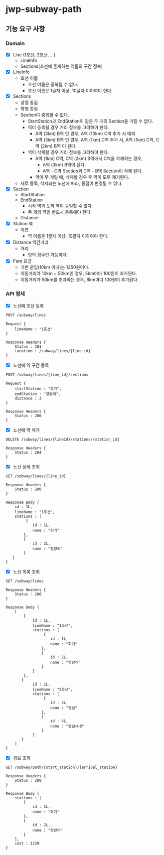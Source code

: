 # jwp-subway-path

## 기능 요구 사항

### Domain

- [x] Line (1호선, 2호선, ...)
    - LineInfo
    - Sections(호선에 존재하는 역들의 구간 정보)
- [x] LineInfo
    - 호선 이름
        - 호선 이름은 중복될 수 없다.
        - 호선 이름은 1글자 이상, 10글자 이하여야 한다.
- [x] Sections
    - 상행 종점
    - 하행 종점
    - Section이 중복될 수 없다.
        - StartStation과 EndStation이 같은 두 개의 Section을 가질 수 없다.
        - 역이 등록될 경우 거리 정보를 고려해야 한다.
            - A역 (3km) B역 인 경우, A역 (10km) C역 추가 시 예외
            - A역 (3km) B역 인 경우, A역 (1km) C역 추가 시, A역 (1km) C역, C역 (2km) B역 이 된다.
        - 역이 삭제될 경우 거리 정보를 고려해야 한다.
            - A역 (1km) C역, C역 (2km) B역에서 C역을 삭제하는 경우,
                - A역 (3km) B역이 된다.
                - A역 - C역 Section과 C역 - B역 Section이 삭제 된다.
            - 역이 두 개일 때, 삭제할 경우 두 역이 모두 제거된다.
    - 새로 등록, 삭제되는 노선에 따라, 종점이 변경될 수 있다.
- [x] Section
    - StartStation
    - EndStation
        - 시작 역과 도착 역이 동일할 수 없다.
        - 두 개의 역을 반드시 등록해야 한다.
    - Distance
- [x] Station 역
    - 이름
        - 역 이름은 1글자 이상, 10글자 이하여야 한다.
- [x] Distance 역간거리
    - 거리
        - 양의 정수만 가능하다.
- [X] Fare 요금
  - 기본 운임(10km 이내)는 1250원이다.
  - 이동거리가 10km ~ 50km인 경우, 5km마다 100원이 추가된다.
  - 이동거리가 50km를 초과하는 경우, 8km마다 100원이 추가된다.

### API 명세

- [X] 노선에 호선 등록

```text
POST /subway/lines

Request {
    lineName : "1호선"
}

Response Headers {
    Status : 201
    Location : /subway/lines/{line_id}
}
```

- [X] 노선에 역 구간 등록

```text
POST /subway/lines/{line_id}/sections

Request {
    startStation : "회기",
    endStation : "청량리",
    distance : 3
}

Response Headers {
    Status : 200
}
```

- [X] 노선에 역 제거

```text
DELETE /subway/lines/{lineId}/stations/{station_id}

Response Headers {
    Status : 204
}
```

- [X] 노선 상세 조회

```text
GET /subway/lines/{line_id}

Response Headers {
    Status : 200
}

Response Body {
    id : 1L,
    lineName : "1호선",
    stations : [
         {
            id : 1L,
            name : "회기"
        },
        {
            id : 2L,
            name : "청량리"
        }
   ]
}
```

- [X] 노선 목록 조회

```text
GET /subway/lines

Response Headers {
    Status : 200
}

Response Body {
    [
        {
            id : 1L,
            lineName : "1호선",
            stations : [
                 {
                    id : 1L,
                    name : "회기"
                },
                {
                    id : 2L,
                    name : "청량리"
                }
            ]
        },
       {
            id : 2L,
            lineName : "2호선",
            stations : [
                 {
                    id : 3L,
                    name : "잠실"
                },
                {
                    id : 4L,
                    name : "잠실새내"
                }
            ] 
       }
    ]
}
```

- [X] 경로 조회 
```text
GET /subway/path/{start_station}/{arrival_station}

Response Headers {
    Status : 200
}

Response Body {
    stations : [
        {
            id : 1L,
            name : "회기"
        },
        {
            id : 2L,
            name : "청량리"
        }
    ],
    cost : 1250
}

```
